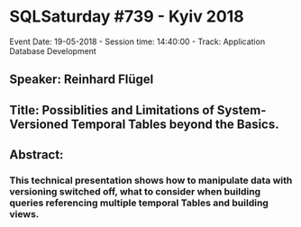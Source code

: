# SQLSaturday #739 - Kyiv 2018
Event Date: 19-05-2018 - Session time: 14:40:00 - Track: Application  Database Development
## Speaker: Reinhard Flügel
## Title: Possiblities and Limitations of System-Versioned Temporal Tables beyond the Basics.
## Abstract:
### This technical presentation shows how to manipulate data with versioning switched off, what to consider when building queries referencing multiple temporal Tables and building views.
